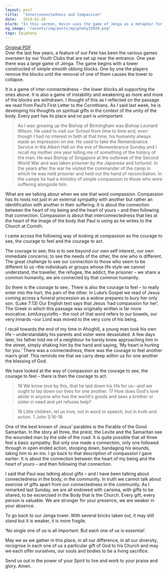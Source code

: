 ```yaml
---
layout: post
title:  "Interconnectedness and Compassion"
date:   2019-01-20
blurb: "In this sermon, Kevin uses the game of Jenga as a metaphor for interconnectedness within the community. He emphasizes the importance of compassion, which he defines as the courage to see, feel, and act. He also highlights the significance of each individual's contribution to the community, likening the absence of a person to a missing block in a Jenga tower that weakens the structure."
og_image: "/assets/img/posts/epiphany32019.png"
tags: Epiphany
---
```

[Original PDF](/assets/pdf/epiphany32019.pdf)    
Over the last few years, a feature of our Fete has been the various games overseen by our Youth Clubs that are set up near the entrance. One year there was a large game of Jenga. The game begins with a tower constructed of simple smooth oblong blocks. One by one the players remove the blocks until the removal of one of them causes the tower to collapse.

It is a game of inter-connectedness – the lower blocks all supporting the ones above. It is also a game of instability and weakening as more and more of the blocks are withdrawn. I thought of this as I reflected on the passage we read from Paul’s First Letter to the Corinthians. As I said last week, he is developing his thoughts on spiritual gifts in the context of the unity of the body. Every part has its place and no part is unimportant.

> As I was growing up the Bishop of Birmingham was Bishop Leonard Wilson. He used to visit our School from time to time and, even though I had no interest in faith at that time, his humanity always made an impression on me. He used to take the Remembrance Service in the Albert Hall on the eve of Remembrance Sunday and I recall my mother one year telling me of something of the history of the man. He was Bishop of Singapore at the outbreak of the Second World War and was taken prisoner by the Japanese and tortured. In the years after the war he visited the commander of the camp in which he was held prisoner and held out the hand of reconciliation. In the camps he had a ministry of simple compassion to those who were suffering alongside him.

What are we talking about when we see that word compassion. Compassion has its roots not just in an external sympathy with another but rather an identification with another in their suffering. It is about the connection between the heart of my being and the heart of yours – and then following that connection. Compassion is about that interconnectedness that lies at the heart of the image of the body that Paul is using as he writes to the Church at Corinth.

I came across the following way of looking at compassion as the courage to see, the courage to feel and the courage to act.

The courage to see; this is to see beyond our own self interest, our own immediate concerns; to see the needs of the other, the one who is different. The great challenge to see our connection to those who seem to be different to us –the individuals or groups whose life style we cannot understand, the traveller, the refugee, the addict, the prisoner – we share a common humanity, we are connected by that common humanity.

So there is the courage to see;. There is also the courage to feel – to really enter into the hurt, the pain of the other. In Luke’s Gospel we read of Jesus coming across a funeral procession as a widow prepares to bury her only son. (Luke 7:13) Our English text says that Jesus ‘had compassion for her’. The Greek in which this passage was originally written is far more evocative. ἐσπλαγχνίσθη – the root of that word refers to our bowels, our very innards –our Lord was moved to the very core of his being.

I recall towards the end of my time in Ahoghill, a young man took his own life – understandably his parents and sister were devastated. A few days later, his father told me of a neighbour he barely knew approaching him in the street, simply shaking him by the hand and saying, ‘My heart is hurting for you.’ There was a connectedness, there was the courage to feel another man’s grief. This reminds me that we carry deep within us for one another the blessing of God.

We have looked at the way of compassion as the courage to see, the courage to feel – there is then the courage to act.

> 16 We know love by this, that he laid down his life for us--and we ought to lay down our lives for one another. 17 How does God's love abide in anyone who has the world's goods and sees a brother or sister in need and yet refuses help?

> 18 Little children, let us love, not in word or speech, but in truth and action. 1 John 3:16-18

One of the best known of Jesus’ parables is the Parable of the Good Samaritan. In the story all three, the priest, the Levite and the Samaritan see the wounded man by the side of the road. It is quite possible that all three feel a basic sympathy. But only one made a connection, only one followed through in open ended action, stooping down, bandaging his wounds, taking him to an inn. I go back to that description of compassion I gave earlier: It is about the connection between the heart of my being and the heart of yours – and then following that connection.

I said that Paul was talking about gifts – and I have been talking about connectedness in the body, in the community. In truth we cannot talk about exercise of gifts apart from our connectedness in the community. As I remarked last Sunday, we are all endowed with carisma, with gifts to be shared, to be excercised in the Body that is the Church. Every gift, every person is valuable. We are stronger for your presence, we are weaker in your absence.

To go back to our Jenga tower. With several bricks taken out, it may still stand but it is weaker, it is more fragile.

‘No single one of us is all important. But each one of us is essential’.

May we as we gather in this place, in all our difference, in all our diversity, recognise in each one of us a particular gift of God to his Church and may we each offer ourselves, our souls and bodies to be a living sacrifice.

Send us out in the power of your Spirit to live and work to your praise and glory. Amen.
